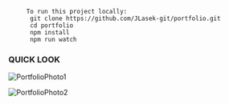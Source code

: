          To run this project locally:
          git clone https://github.com/JLasek-git/portfolio.git
          cd portfolio
          npm install
          npm run watch

### QUICK LOOK ###

![PortfolioPhoto1](https://user-images.githubusercontent.com/84036777/131423216-e5aa7fe7-3331-4265-85ba-04db703e97c0.PNG)

![PortfolioPhoto2](https://user-images.githubusercontent.com/84036777/131423296-225449cc-c836-415b-916a-82b031f9cf29.PNG)
